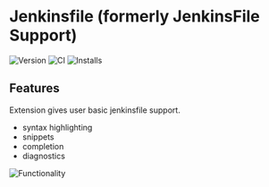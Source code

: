 # Jenkinsfile (formerly JenkinsFile Support)
![Version][version-badge]
![CI](https://github.com/sgwozdz/jenkinsfile-support/workflows/CI/badge.svg)
![Installs][installs-badge]

[version-badge]: https://vsmarketplacebadge.apphb.com/version/recode4dev.jenkinsfile.svg
[version]: https://marketplace.visualstudio.com/items?itemName=recode4dev.jenkinsfile
[installs-badge]: https://vsmarketplacebadge.apphb.com/installs-short/recode4dev.jenkinsfile.svg
[installs]: https://marketplace.visualstudio.com/items?itemName=recode4dev.jenkinsfile

## Features

Extension gives user basic jenkinsfile support.

* syntax highlighting
* snippets
* completion
* diagnostics

![Functionality](images/functionality.png)